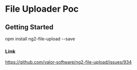 # File Uploader Poc

## Getting Started
npm install ng2-file-upload --save

### Link
https://github.com/valor-software/ng2-file-upload/issues/934
